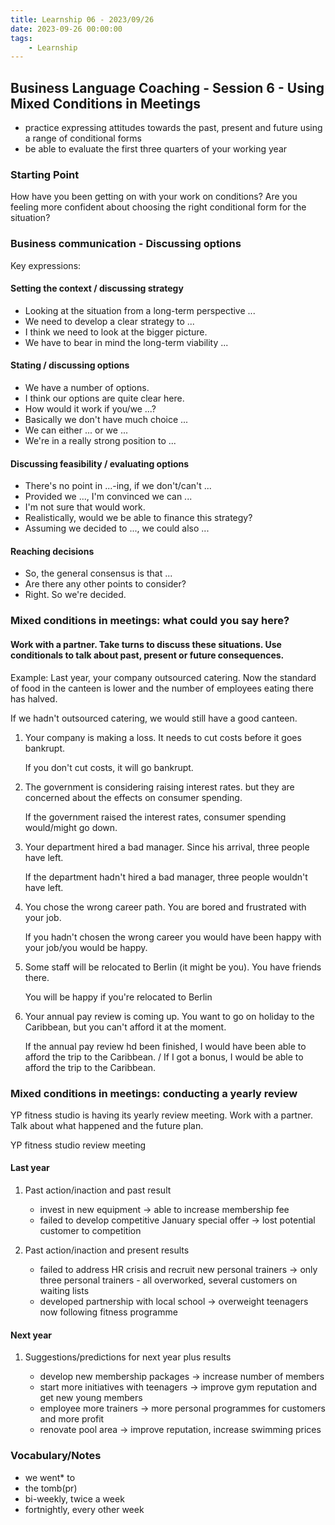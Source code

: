 ```yaml
---
title: Learnship 06 - 2023/09/26
date: 2023-09-26 00:00:00
tags:
    - Learnship
---
```


## Business Language Coaching - Session 6 - Using Mixed Conditions in Meetings

* practice expressing attitudes towards the past, present and future using a range of conditional forms
* be able to evaluate the first three quarters of your working year

### Starting Point

How have you been getting on with your work on conditions? Are you feeling more confident about choosing the right conditional form for the situation?

### Business communication - Discussing options

Key expressions:

#### Setting the context / discussing strategy

* Looking at the situation from a long-term perspective ...
* We need to develop a clear strategy to ...
* I think we need to look at the bigger picture.
* We have to bear in mind the long-term viability ...

#### Stating / discussing options

* We have a number of options.
* I think our options are quite clear here.
* How would it work if you/we ...?
* Basically we don't have much choice ...
* We can either ... or we ...
* We're in a really strong position to ...

#### Discussing feasibility / evaluating options

* There's no point in ...-ing, if we don't/can't ...
* Provided we ..., I'm convinced we can ...
* I'm not sure that would work.
* Realistically, would we be able to finance this strategy?
* Assuming we decided to ..., we could also ...

#### Reaching decisions

* So, the general consensus is that ...
* Are there any other points to consider?
* Right. So we're decided.

### Mixed conditions in meetings: what could you say here?

#### Work with a partner. Take turns to discuss these situations. Use conditionals to talk about past, present or future consequences.

Example: Last year, your company outsourced catering. Now the standard of food in the canteen is lower and the number of employees eating there has halved.

If we hadn't outsourced catering, we would still have a good canteen.

1. Your company is making a loss. It needs to cut costs before it goes bankrupt.

    If you don't cut costs, it will go bankrupt.

2. The government is considering raising interest rates. but they are concerned about the effects on consumer spending.

    If the government raised the interest rates, consumer spending would/might go down.

3. Your department hired a bad manager. Since his arrival, three people have left.

    If the department hadn't hired a bad manager, three people wouldn't have left.

4. You chose the wrong career path. You are bored and frustrated with your job.

    If you hadn't chosen the wrong career you would have been happy with your job/you would be happy.

5. Some staff will be relocated to Berlin (it might be you). You have friends there.

    You will be happy if you're relocated to Berlin

6. Your annual pay review is coming up. You want to go on holiday to the Caribbean, but you can't afford it at the moment.

    If the annual pay review hd been finished, I would have been able to afford the trip to the Caribbean. / If I got a bonus, I would be able to afford the trip to the Caribbean.

### Mixed conditions in meetings: conducting a yearly review

YP fitness studio is having its yearly review meeting. Work with a partner. Talk about what happened and the future plan.

YP fitness studio review meeting

#### Last year

1. Past action/inaction and past result

    * invest in new equipment -> able to increase membership fee
    * failed to develop competitive January special offer -> lost potential customer to competition

2. Past action/inaction and present results

    * failed to address HR crisis and recruit new personal trainers -> only three personal trainers - all overworked, several customers on waiting lists
    * developed partnership with local school -> overweight teenagers now following fitness programme

#### Next year

1. Suggestions/predictions for next year plus results

    * develop new membership packages -> increase number of members
    * start more  initiatives with teenagers -> improve gym reputation and get new young members
    * employee more trainers -> more personal programmes for customers and more profit
    * renovate pool area -> improve reputation, increase swimming prices

### Vocabulary/Notes

* we went* to
* the tomb(pr)
* bi-weekly, twice a week
* fortnightly, every other week

